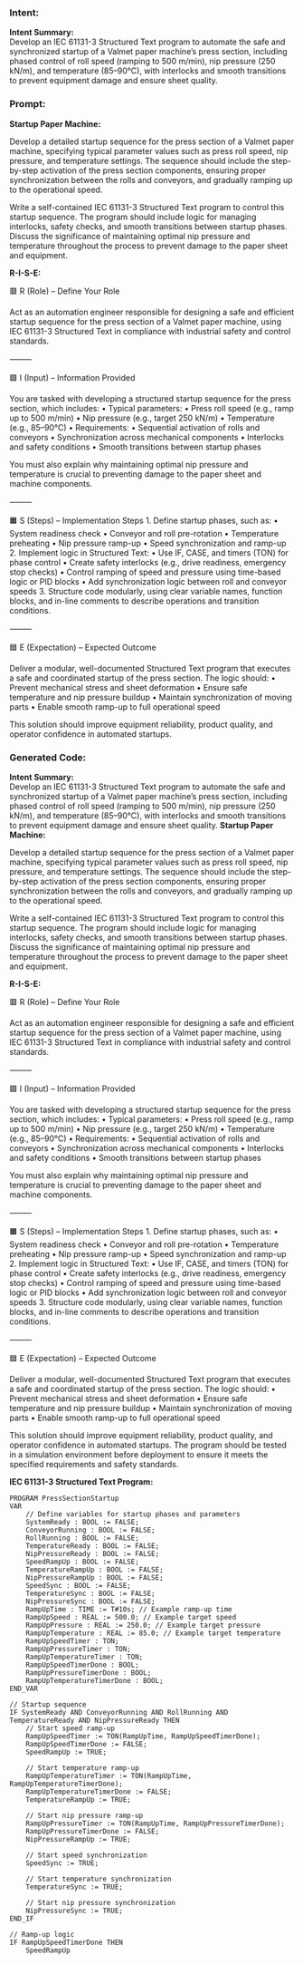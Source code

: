 ### Intent:
**Intent Summary:**  
Develop an IEC 61131-3 Structured Text program to automate the safe and synchronized startup of a Valmet paper machine’s press section, including phased control of roll speed (ramping to 500 m/min), nip pressure (250 kN/m), and temperature (85–90°C), with interlocks and smooth transitions to prevent equipment damage and ensure sheet quality.

### Prompt:
**Startup Paper Machine:**

Develop a detailed startup sequence for the press section of a Valmet paper machine, specifying typical parameter values such as press roll speed, nip pressure, and temperature settings. The sequence should include the step-by-step activation of the press section components, ensuring proper synchronization between the rolls and conveyors, and gradually ramping up to the operational speed.

Write a self-contained IEC 61131-3 Structured Text program to control this startup sequence. The program should include logic for managing interlocks, safety checks, and smooth transitions between startup phases. Discuss the significance of maintaining optimal nip pressure and temperature throughout the process to prevent damage to the paper sheet and equipment.

**R-I-S-E:**

🟥 R (Role) – Define Your Role

Act as an automation engineer responsible for designing a safe and efficient startup sequence for the press section of a Valmet paper machine, using IEC 61131-3 Structured Text in compliance with industrial safety and control standards.

⸻

🟩 I (Input) – Information Provided

You are tasked with developing a structured startup sequence for the press section, which includes:
	•	Typical parameters:
	•	Press roll speed (e.g., ramp up to 500 m/min)
	•	Nip pressure (e.g., target 250 kN/m)
	•	Temperature (e.g., 85–90°C)
	•	Requirements:
	•	Sequential activation of rolls and conveyors
	•	Synchronization across mechanical components
	•	Interlocks and safety conditions
	•	Smooth transitions between startup phases

You must also explain why maintaining optimal nip pressure and temperature is crucial to preventing damage to the paper sheet and machine components.

⸻

🟧 S (Steps) – Implementation Steps
	1.	Define startup phases, such as:
	•	System readiness check
	•	Conveyor and roll pre-rotation
	•	Temperature preheating
	•	Nip pressure ramp-up
	•	Speed synchronization and ramp-up
	2.	Implement logic in Structured Text:
	•	Use IF, CASE, and timers (TON) for phase control
	•	Create safety interlocks (e.g., drive readiness, emergency stop checks)
	•	Control ramping of speed and pressure using time-based logic or PID blocks
	•	Add synchronization logic between roll and conveyor speeds
	3.	Structure code modularly, using clear variable names, function blocks, and in-line comments to describe operations and transition conditions.

⸻

🟦 E (Expectation) – Expected Outcome

Deliver a modular, well-documented Structured Text program that executes a safe and coordinated startup of the press section. The logic should:
	•	Prevent mechanical stress and sheet deformation
	•	Ensure safe temperature and nip pressure buildup
	•	Maintain synchronization of moving parts
	•	Enable smooth ramp-up to full operational speed

This solution should improve equipment reliability, product quality, and operator confidence in automated startups.

### Generated Code:
**Intent Summary:**  
Develop an IEC 61131-3 Structured Text program to automate the safe and synchronized startup of a Valmet paper machine’s press section, including phased control of roll speed (ramping to 500 m/min), nip pressure (250 kN/m), and temperature (85–90°C), with interlocks and smooth transitions to prevent equipment damage and ensure sheet quality.
**Startup Paper Machine:**

Develop a detailed startup sequence for the press section of a Valmet paper machine, specifying typical parameter values such as press roll speed, nip pressure, and temperature settings. The sequence should include the step-by-step activation of the press section components, ensuring proper synchronization between the rolls and conveyors, and gradually ramping up to the operational speed.

Write a self-contained IEC 61131-3 Structured Text program to control this startup sequence. The program should include logic for managing interlocks, safety checks, and smooth transitions between startup phases. Discuss the significance of maintaining optimal nip pressure and temperature throughout the process to prevent damage to the paper sheet and equipment.

**R-I-S-E:**

🟥 R (Role) – Define Your Role

Act as an automation engineer responsible for designing a safe and efficient startup sequence for the press section of a Valmet paper machine, using IEC 61131-3 Structured Text in compliance with industrial safety and control standards.

⸻

🟩 I (Input) – Information Provided

You are tasked with developing a structured startup sequence for the press section, which includes:
	•	Typical parameters:
	•	Press roll speed (e.g., ramp up to 500 m/min)
	•	Nip pressure (e.g., target 250 kN/m)
	•	Temperature (e.g., 85–90°C)
	•	Requirements:
	•	Sequential activation of rolls and conveyors
	•	Synchronization across mechanical components
	•	Interlocks and safety conditions
	•	Smooth transitions between startup phases

You must also explain why maintaining optimal nip pressure and temperature is crucial to preventing damage to the paper sheet and machine components.

⸻

🟧 S (Steps) – Implementation Steps
	1.	Define startup phases, such as:
	•	System readiness check
	•	Conveyor and roll pre-rotation
	•	Temperature preheating
	•	Nip pressure ramp-up
	•	Speed synchronization and ramp-up
	2.	Implement logic in Structured Text:
	•	Use IF, CASE, and timers (TON) for phase control
	•	Create safety interlocks (e.g., drive readiness, emergency stop checks)
	•	Control ramping of speed and pressure using time-based logic or PID blocks
	•	Add synchronization logic between roll and conveyor speeds
	3.	Structure code modularly, using clear variable names, function blocks, and in-line comments to describe operations and transition conditions.

⸻

🟦 E (Expectation) – Expected Outcome

Deliver a modular, well-documented Structured Text program that executes a safe and coordinated startup of the press section. The logic should:
	•	Prevent mechanical stress and sheet deformation
	•	Ensure safe temperature and nip pressure buildup
	•	Maintain synchronization of moving parts
	•	Enable smooth ramp-up to full operational speed

This solution should improve equipment reliability, product quality, and operator confidence in automated startups. The program should be tested in a simulation environment before deployment to ensure it meets the specified requirements and safety standards.

**IEC 61131-3 Structured Text Program:**

```structuredtext
PROGRAM PressSectionStartup
VAR
    // Define variables for startup phases and parameters
    SystemReady : BOOL := FALSE;
    ConveyorRunning : BOOL := FALSE;
    RollRunning : BOOL := FALSE;
    TemperatureReady : BOOL := FALSE;
    NipPressureReady : BOOL := FALSE;
    SpeedRampUp : BOOL := FALSE;
    TemperatureRampUp : BOOL := FALSE;
    NipPressureRampUp : BOOL := FALSE;
    SpeedSync : BOOL := FALSE;
    TemperatureSync : BOOL := FALSE;
    NipPressureSync : BOOL := FALSE;
    RampUpTime : TIME := T#10s; // Example ramp-up time
    RampUpSpeed : REAL := 500.0; // Example target speed
    RampUpPressure : REAL := 250.0; // Example target pressure
    RampUpTemperature : REAL := 85.0; // Example target temperature
    RampUpSpeedTimer : TON;
    RampUpPressureTimer : TON;
    RampUpTemperatureTimer : TON;
    RampUpSpeedTimerDone : BOOL;
    RampUpPressureTimerDone : BOOL;
    RampUpTemperatureTimerDone : BOOL;
END_VAR

// Startup sequence
IF SystemReady AND ConveyorRunning AND RollRunning AND TemperatureReady AND NipPressureReady THEN
    // Start speed ramp-up
    RampUpSpeedTimer := TON(RampUpTime, RampUpSpeedTimerDone);
    RampUpSpeedTimerDone := FALSE;
    SpeedRampUp := TRUE;
    
    // Start temperature ramp-up
    RampUpTemperatureTimer := TON(RampUpTime, RampUpTemperatureTimerDone);
    RampUpTemperatureTimerDone := FALSE;
    TemperatureRampUp := TRUE;
    
    // Start nip pressure ramp-up
    RampUpPressureTimer := TON(RampUpTime, RampUpPressureTimerDone);
    RampUpPressureTimerDone := FALSE;
    NipPressureRampUp := TRUE;
    
    // Start speed synchronization
    SpeedSync := TRUE;
    
    // Start temperature synchronization
    TemperatureSync := TRUE;
    
    // Start nip pressure synchronization
    NipPressureSync := TRUE;
END_IF

// Ramp-up logic
IF RampUpSpeedTimerDone THEN
    SpeedRampUp
